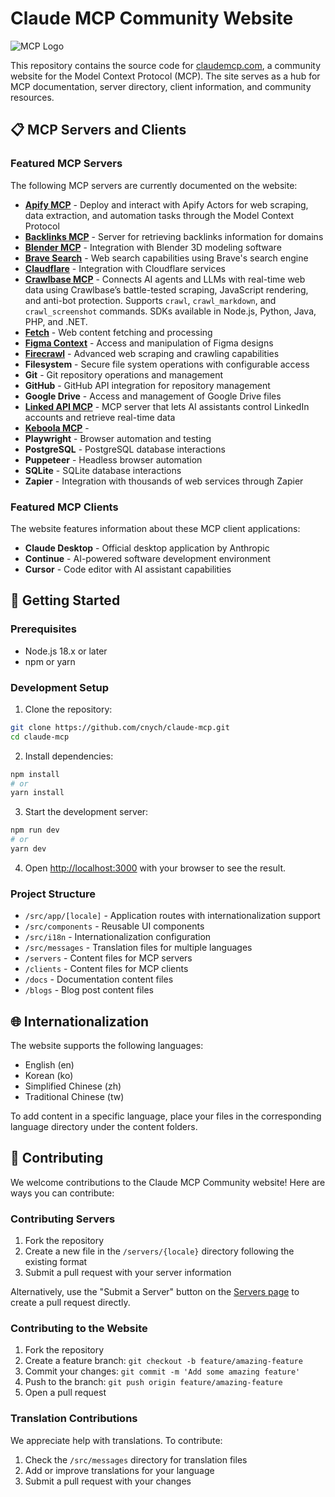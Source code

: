 # Claude MCP Community Website

![MCP Logo](/public/logo.png)

This repository contains the source code for [claudemcp.com](https://www.claudemcp.com), a community website for the Model Context Protocol (MCP). The site serves as a hub for MCP documentation, server directory, client information, and community resources.

## 📋 MCP Servers and Clients

### Featured MCP Servers

The following MCP servers are currently documented on the website:

- **[Apify MCP](https://www.claudemcp.com/servers/apify-mcp)** - Deploy and interact with Apify Actors for web scraping, data extraction, and automation tasks through the Model Context Protocol
- **[Backlinks MCP](https://www.claudemcp.com/servers/backlinks-mcp)** - Server for retrieving backlinks information for domains
- **[Blender MCP](https://github.com/ahujasid/blender-mcp)** - Integration with Blender 3D modeling software
- **[Brave Search](https://github.com/modelcontextprotocol/servers/tree/main/src/brave-search)** - Web search capabilities using Brave's search engine
- **[Claudflare](https://www.claudemcp.com/servers/cloudflare)** - Integration with Cloudflare services
- **[Crawlbase MCP](https://github.com/crawlbase/crawlbase-mcp)** - Connects AI agents and LLMs with real-time web data using Crawlbase’s battle-tested scraping, JavaScript rendering, and anti-bot protection. Supports `crawl`, `crawl_markdown`, and `crawl_screenshot` commands. SDKs available in Node.js, Python, Java, PHP, and .NET.
- **[Fetch](https://www.claudemcp.com/servers/fetch)** - Web content fetching and processing
- **[Figma Context](https://github.com/glips/figma-context-mcp)** - Access and manipulation of Figma designs
- **[Firecrawl](https://github.com/mendableai/firecrawl-mcp-server)** - Advanced web scraping and crawling capabilities
- **Filesystem** - Secure file system operations with configurable access
- **Git** - Git repository operations and management
- **GitHub** - GitHub API integration for repository management
- **Google Drive** - Access and management of Google Drive files
- **[Linked API MCP](https://github.com/Linked-API/linkedapi-mcp)** - MCP server that lets AI assistants control LinkedIn accounts and retrieve real-time data
- **[Keboola MCP](https://www.claudemcp.com/servers/keboola-mcp)** - 
- **Playwright** - Browser automation and testing
- **PostgreSQL** - PostgreSQL database interactions
- **Puppeteer** - Headless browser automation
- **SQLite** - SQLite database interactions
- **Zapier** - Integration with thousands of web services through Zapier

### Featured MCP Clients

The website features information about these MCP client applications:

- **Claude Desktop** - Official desktop application by Anthropic
- **Continue** - AI-powered software development environment
- **Cursor** - Code editor with AI assistant capabilities

## 🚀 Getting Started

### Prerequisites

- Node.js 18.x or later
- npm or yarn

### Development Setup

1. Clone the repository:

```bash
git clone https://github.com/cnych/claude-mcp.git
cd claude-mcp
```

2. Install dependencies:

```bash
npm install
# or
yarn install
```

3. Start the development server:

```bash
npm run dev
# or
yarn dev
```

4. Open [http://localhost:3000](http://localhost:3000) with your browser to see the result.

### Project Structure

- `/src/app/[locale]` - Application routes with internationalization support
- `/src/components` - Reusable UI components
- `/src/i18n` - Internationalization configuration
- `/src/messages` - Translation files for multiple languages
- `/servers` - Content files for MCP servers
- `/clients` - Content files for MCP clients
- `/docs` - Documentation content files
- `/blogs` - Blog post content files

## 🌐 Internationalization

The website supports the following languages:

- English (en)
- Korean (ko)
- Simplified Chinese (zh)
- Traditional Chinese (tw)

To add content in a specific language, place your files in the corresponding language directory under the content folders.

## 🤝 Contributing

We welcome contributions to the Claude MCP Community website! Here are ways you can contribute:

### Contributing Servers

1. Fork the repository
2. Create a new file in the `/servers/{locale}` directory following the existing format
3. Submit a pull request with your server information

Alternatively, use the "Submit a Server" button on the [Servers page](https://www.claudemcp.com/servers) to create a pull request directly.

### Contributing to the Website

1. Fork the repository
2. Create a feature branch: `git checkout -b feature/amazing-feature`
3. Commit your changes: `git commit -m 'Add some amazing feature'`
4. Push to the branch: `git push origin feature/amazing-feature`
5. Open a pull request

### Translation Contributions

We appreciate help with translations. To contribute:

1. Check the `/src/messages` directory for translation files
2. Add or improve translations for your language
3. Submit a pull request with your changes
